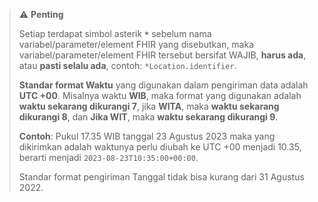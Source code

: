 > ⚠️ **Penting**
>
> Setiap terdapat simbol asterik **`*`** sebelum nama variabel/parameter/element FHIR yang disebutkan, maka variabel/parameter/element FHIR tersebut bersifat WAJIB, **harus ada**, atau **pasti selalu ada**, contoh: `*Location.identifier`.
>
> **Standar format Waktu** yang digunakan dalam pengiriman data adalah **UTC +00**. Misalnya waktu **WIB**, maka format yang digunakan adalah **waktu sekarang dikurangi 7**, jika **WITA**, maka **waktu sekarang dikurangi 8**, dan **Jika WIT**, maka **waktu sekarang dikurangi 9**.
>
> **Contoh**: Pukul 17.35 WIB tanggal 23 Agustus 2023 maka yang dikirimkan adalah waktunya perlu diubah ke UTC +00 menjadi 10.35, berarti menjadi `2023-08-23T10:35:00+00:00`.
>
> Standar format pengiriman Tanggal tidak bisa kurang dari 31 Agustus 2022.
>